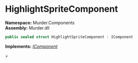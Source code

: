 # HighlightSpriteComponent

**Namespace:** Murder.Components \
**Assembly:** Murder.dll

```csharp
public sealed struct HighlightSpriteComponent : IComponent
```

**Implements:** _[IComponent](/Bang/Components/IComponent.html)_



⚡